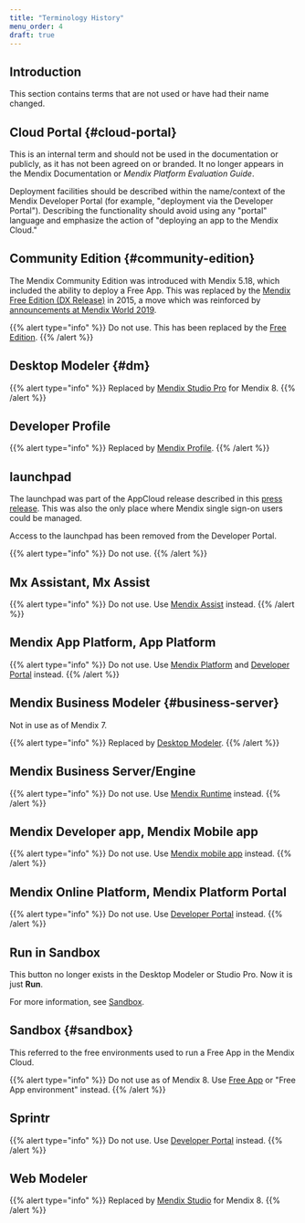 ```yaml
---
title: "Terminology History"
menu_order: 4
draft: true
---
```


## Introduction

This section contains terms that are not used or have had their name changed.

## Cloud Portal {#cloud-portal}

This is an internal term and should not be used in the documentation or publicly, as it has not been agreed on or branded. It no longer appears in the Mendix Documentation or *Mendix Platform Evaluation Guide*.

Deployment facilities should be described within the name/context of the Mendix Developer Portal (for example, "deployment via the Developer Portal"). Describing the functionality should avoid using any "portal" language and emphasize the action of "deploying an app to the Mendix Cloud."

## Community Edition {#community-edition}

The Mendix Community Edition was introduced with Mendix 5.18, which included the ability to deploy a Free App. This was replaced by the [Mendix Free Edition (DX Release)](https://www.mendix.com/blog/powering-continuous-innovation-with-the-mendix-free-edition/) in 2015, a move which was reinforced by [announcements at Mendix World 2019](https://www.mendix.com/blog/a-3-step-leap-into-your-digital-future-highlights-from-mendix-world/).

{{% alert type="info" %}}
Do not use. This has been replaced by the [Free Edition](other-terms#free-edition).
{{% /alert %}}

## Desktop Modeler {#dm}

{{% alert type="info" %}}
Replaced by [Mendix Studio Pro](main-product-names#pro) for Mendix 8.
{{% /alert %}}

## Developer Profile

{{% alert type="info" %}}
Replaced by [Mendix Profile](other-terms#profile).
{{% /alert %}}

## launchpad

The launchpad was part of the AppCloud release described in this [press release](https://www.mendix.com/press/new-mendix-appcloud/). This was also the only place where Mendix single sign-on users could be managed.

Access to the launchpad has been removed from the Developer Portal.

{{% alert type="info" %}}
Do not use.
{{% /alert %}}

## Mx Assistant, Mx Assist

{{% alert type="info" %}}
Do not use. Use [Mendix Assist](other-terms#mendix-assist) instead.
{{% /alert %}}

## Mendix App Platform, App Platform

{{% alert type="info" %}}
Do not use. Use [Mendix Platform](main-product-names#platform) and [Developer Portal](main-product-names#devportal) instead.
{{% /alert %}}

## Mendix Business Modeler {#business-server}

Not in use as of Mendix 7. 

{{% alert type="info" %}}
Replaced by [Desktop Modeler](#dm).
{{% /alert %}}

## Mendix Business Server/Engine

{{% alert type="info" %}}
Do not use. Use [Mendix Runtime](other-terms#runtime) instead.
{{% /alert %}}

## Mendix Developer app, Mendix Mobile app

{{% alert type="info" %}}
Do not use. Use [Mendix mobile app](other-terms#mendix-mobile-app) instead.
{{% /alert %}}

## Mendix Online Platform, Mendix Platform Portal

{{% alert type="info" %}}
Do not use. Use [Developer Portal](main-product-names#devportal) instead.
{{% /alert %}}

## Run in Sandbox

This button no longer exists in the Desktop Modeler or Studio Pro. Now it is just **Run**.

For more information, see [Sandbox](#sandbox).

## Sandbox {#sandbox}

This referred to the free environments used to run a Free App in the Mendix Cloud.

{{% alert type="info" %}}
Do not use as of Mendix 8. Use [Free App](other-terms#free-app) or "Free App environment" instead.
{{% /alert %}}

## Sprintr

{{% alert type="info" %}}
Do not use. Use [Developer Portal](main-product-names#devportal) instead.
{{% /alert %}}

## Web Modeler

{{% alert type="info" %}}
Replaced by [Mendix Studio](main-product-names#studio) for Mendix 8.
{{% /alert %}}

